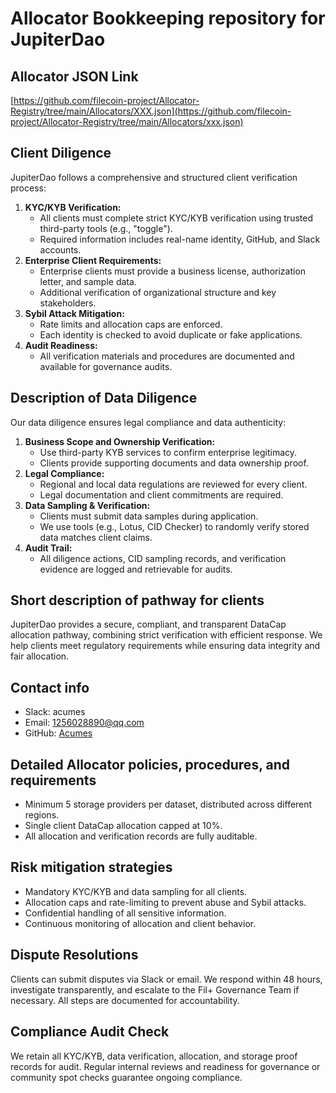 # Allocator Bookkeeping repository for JupiterDao

## Allocator JSON Link
[https://github.com/filecoin-project/Allocator-Registry/tree/main/Allocators/XXX.json](https://github.com/filecoin-project/Allocator-Registry/tree/main/Allocators/xxx.json)

## Client Diligence

JupiterDao follows a comprehensive and structured client verification process:

1. **KYC/KYB Verification:**
    - All clients must complete strict KYC/KYB verification using trusted third-party tools (e.g., "toggle").
    - Required information includes real-name identity, GitHub, and Slack accounts.
2. **Enterprise Client Requirements:**
    - Enterprise clients must provide a business license, authorization letter, and sample data.
    - Additional verification of organizational structure and key stakeholders.
3. **Sybil Attack Mitigation:**
    - Rate limits and allocation caps are enforced.
    - Each identity is checked to avoid duplicate or fake applications.
4. **Audit Readiness:**
    - All verification materials and procedures are documented and available for governance audits.

## Description of Data Diligence

Our data diligence ensures legal compliance and data authenticity:

1. **Business Scope and Ownership Verification:**
    - Use third-party KYB services to confirm enterprise legitimacy.
    - Clients provide supporting documents and data ownership proof.
2. **Legal Compliance:**
    - Regional and local data regulations are reviewed for every client.
    - Legal documentation and client commitments are required.
3. **Data Sampling & Verification:**
    - Clients must submit data samples during application.
    - We use tools (e.g., Lotus, CID Checker) to randomly verify stored data matches client claims.
4. **Audit Trail:**
    - All diligence actions, CID sampling records, and verification evidence are logged and retrievable for audits.

## Short description of pathway for clients

JupiterDao provides a secure, compliant, and transparent DataCap allocation pathway, combining strict verification with efficient response. We help clients meet regulatory requirements while ensuring data integrity and fair allocation.

## Contact info

- Slack: acumes
- Email: 1256028890@qq.com
- GitHub: [Acumes](https://github.com/Acumes)

## Detailed Allocator policies, procedures, and requirements

- Minimum 5 storage providers per dataset, distributed across different regions.
- Single client DataCap allocation capped at 10%.
- All allocation and verification records are fully auditable.

## Risk mitigation strategies

- Mandatory KYC/KYB and data sampling for all clients.
- Allocation caps and rate-limiting to prevent abuse and Sybil attacks.
- Confidential handling of all sensitive information.
- Continuous monitoring of allocation and client behavior.

## Dispute Resolutions

Clients can submit disputes via Slack or email. We respond within 48 hours, investigate transparently, and escalate to the Fil+ Governance Team if necessary. All steps are documented for accountability.

## Compliance Audit Check

We retain all KYC/KYB, data verification, allocation, and storage proof records for audit. Regular internal reviews and readiness for governance or community spot checks guarantee ongoing compliance.